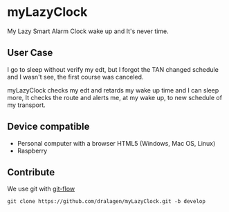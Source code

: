 myLazyClock
===========

My Lazy Smart Alarm Clock wake up and It's never time.

User Case
---------

I go to sleep without verify my edt, but I forgot the TAN changed schedule and I wasn't see, the first course was canceled.

myLazyClock checks my edt and retards my wake up time and I can sleep more, It checks the route and alerts me, at my wake up, to new schedule of my transport.

Device compatible
-----------------

 - Personal computer with a browser HTML5 (Windows, Mac OS, Linux)
 - Raspberry


Contribute
----------

We use git with [git-flow](http://nvie.com/posts/a-successful-git-branching-model/)

```
git clone https://github.com/dralagen/myLazyClock.git -b develop
```

